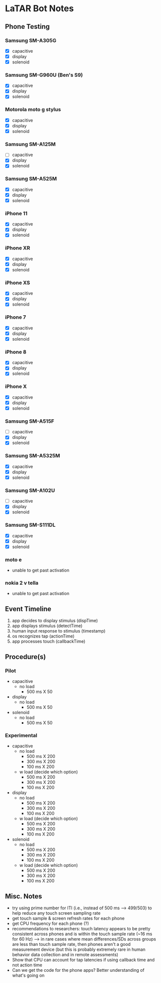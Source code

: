 # LaTAR Bot Notes

## Phone Testing

### Samsung SM-A305G

- [x] capacitive
- [x] display
- [x] solenoid

### Samsung SM-G960U (Ben's S9)

- [x] capacitive
- [x] display
- [x] solenoid

### Motorola moto g stylus

- [x] capacitive
- [x] display
- [x] solenoid

### Samsung SM-A125M

- [ ] capacitive
- [x] display
- [x] solenoid

### Samsung SM-A525M

- [x] capacitive
- [x] display
- [x] solenoid

### iPhone 11

- [x] capacitive
- [x] display
- [x] solenoid

### iPhone XR

- [x] capacitive
- [x] display
- [x] solenoid

### iPhone XS

- [x] capacitive
- [x] display
- [x] solenoid

### iPhone 7

- [x] capacitive
- [x] display
- [x] solenoid

### iPhone 8

- [x] capacitive
- [x] display
- [x] solenoid

### iPhone X

- [x] capacitive
- [x] display
- [x] solenoid

### Samsung SM-A515F

- [ ] capacitive
- [x] display
- [x] solenoid

### Samsung SM-A5325M

- [x] capacitive
- [x] display
- [x] solenoid

### Samsung SM-A102U

- [ ] capacitive
- [x] display
- [x] solenoid

### Samsung SM-S111DL

- [x] capacitive
- [x] display
- [x] solenoid

### moto e

- unable to get past activation

### nokia 2 v tella

- unable to get past activation

## Event Timeline

1. app decides to display stimulus (dispTime)
2. app displays stimulus (detectTime)
3. human input response to stimulus (timestamp)
4. os recognizes tap (actionTime)
5. app processes touch (callbackTime)

## Procedure(s)

### Pilot

- capacitive
  - no load
    - 500 ms X 50
- display
  - no load
    - 500 ms X 50
- solenoid
  - no load
    - 500 ms X 50

### Experimental

- capacitive
  - no load
    - 500 ms X 200
    - 300 ms X 200
    - 100 ms X 200
  - w load (decide which option)
    - 500 ms X 200
    - 300 ms X 200
    - 100 ms X 200
- display
  - no load
    - 500 ms X 200
    - 300 ms X 200
    - 100 ms X 200
  - w load (decide which option)
    - 500 ms X 200
    - 300 ms X 200
    - 100 ms X 200
- solenoid
  - no load
    - 500 ms X 200
    - 300 ms X 200
    - 100 ms X 200
  - w load (decide which option)
    - 500 ms X 200
    - 300 ms X 200
    - 100 ms X 200
    
## Misc. Notes

- try using prime number for ITI (i.e., instead of 500 ms --> 499/503) to help reduce any touch screen sampling rate
- get touch sample & screen refresh rates for each phone
- get CPU frequency for each phone (?)
- recommendations to researchers: touch latency appears to be pretty consistent across phones and is within the touch sample rate (~16 ms for 60 Hz) --> in rare cases where mean differences/SDs across groups are less than touch sample rate, then phones aren't a good measurement device (but this is probably extremely rare in human behavior data collection and in remote assessments) 
- Show that CPU can account for tap latencies if using callback time and not action time
- Can we get the code for the phone apps? Better understanding of what's going on
